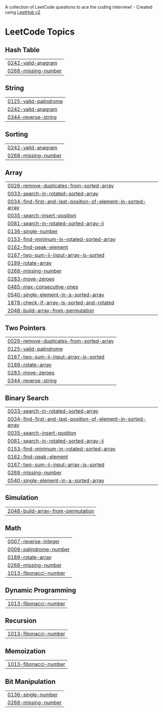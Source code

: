 A collection of LeetCode questions to ace the coding interview! - Created using [LeetHub v2](https://github.com/arunbhardwaj/LeetHub-2.0)
<!---LeetCode Topics Start-->
# LeetCode Topics
## Hash Table
|  |
| ------- |
| [0242-valid-anagram](https://github.com/ashlinbinu/DSA-Java/tree/master/0242-valid-anagram) |
| [0268-missing-number](https://github.com/ashlinbinu/DSA-Java/tree/master/0268-missing-number) |
## String
|  |
| ------- |
| [0125-valid-palindrome](https://github.com/ashlinbinu/DSA-Java/tree/master/0125-valid-palindrome) |
| [0242-valid-anagram](https://github.com/ashlinbinu/DSA-Java/tree/master/0242-valid-anagram) |
| [0344-reverse-string](https://github.com/ashlinbinu/DSA-Java/tree/master/0344-reverse-string) |
## Sorting
|  |
| ------- |
| [0242-valid-anagram](https://github.com/ashlinbinu/DSA-Java/tree/master/0242-valid-anagram) |
| [0268-missing-number](https://github.com/ashlinbinu/DSA-Java/tree/master/0268-missing-number) |
## Array
|  |
| ------- |
| [0026-remove-duplicates-from-sorted-array](https://github.com/ashlinbinu/DSA-Java/tree/master/0026-remove-duplicates-from-sorted-array) |
| [0033-search-in-rotated-sorted-array](https://github.com/ashlinbinu/DSA-Java/tree/master/0033-search-in-rotated-sorted-array) |
| [0034-find-first-and-last-position-of-element-in-sorted-array](https://github.com/ashlinbinu/DSA-Java/tree/master/0034-find-first-and-last-position-of-element-in-sorted-array) |
| [0035-search-insert-position](https://github.com/ashlinbinu/DSA-Java/tree/master/0035-search-insert-position) |
| [0081-search-in-rotated-sorted-array-ii](https://github.com/ashlinbinu/DSA-Java/tree/master/0081-search-in-rotated-sorted-array-ii) |
| [0136-single-number](https://github.com/ashlinbinu/DSA-Java/tree/master/0136-single-number) |
| [0153-find-minimum-in-rotated-sorted-array](https://github.com/ashlinbinu/DSA-Java/tree/master/0153-find-minimum-in-rotated-sorted-array) |
| [0162-find-peak-element](https://github.com/ashlinbinu/DSA-Java/tree/master/0162-find-peak-element) |
| [0167-two-sum-ii-input-array-is-sorted](https://github.com/ashlinbinu/DSA-Java/tree/master/0167-two-sum-ii-input-array-is-sorted) |
| [0189-rotate-array](https://github.com/ashlinbinu/DSA-Java/tree/master/0189-rotate-array) |
| [0268-missing-number](https://github.com/ashlinbinu/DSA-Java/tree/master/0268-missing-number) |
| [0283-move-zeroes](https://github.com/ashlinbinu/DSA-Java/tree/master/0283-move-zeroes) |
| [0485-max-consecutive-ones](https://github.com/ashlinbinu/DSA-Java/tree/master/0485-max-consecutive-ones) |
| [0540-single-element-in-a-sorted-array](https://github.com/ashlinbinu/DSA-Java/tree/master/0540-single-element-in-a-sorted-array) |
| [1878-check-if-array-is-sorted-and-rotated](https://github.com/ashlinbinu/DSA-Java/tree/master/1878-check-if-array-is-sorted-and-rotated) |
| [2048-build-array-from-permutation](https://github.com/ashlinbinu/DSA-Java/tree/master/2048-build-array-from-permutation) |
## Two Pointers
|  |
| ------- |
| [0026-remove-duplicates-from-sorted-array](https://github.com/ashlinbinu/DSA-Java/tree/master/0026-remove-duplicates-from-sorted-array) |
| [0125-valid-palindrome](https://github.com/ashlinbinu/DSA-Java/tree/master/0125-valid-palindrome) |
| [0167-two-sum-ii-input-array-is-sorted](https://github.com/ashlinbinu/DSA-Java/tree/master/0167-two-sum-ii-input-array-is-sorted) |
| [0189-rotate-array](https://github.com/ashlinbinu/DSA-Java/tree/master/0189-rotate-array) |
| [0283-move-zeroes](https://github.com/ashlinbinu/DSA-Java/tree/master/0283-move-zeroes) |
| [0344-reverse-string](https://github.com/ashlinbinu/DSA-Java/tree/master/0344-reverse-string) |
## Binary Search
|  |
| ------- |
| [0033-search-in-rotated-sorted-array](https://github.com/ashlinbinu/DSA-Java/tree/master/0033-search-in-rotated-sorted-array) |
| [0034-find-first-and-last-position-of-element-in-sorted-array](https://github.com/ashlinbinu/DSA-Java/tree/master/0034-find-first-and-last-position-of-element-in-sorted-array) |
| [0035-search-insert-position](https://github.com/ashlinbinu/DSA-Java/tree/master/0035-search-insert-position) |
| [0081-search-in-rotated-sorted-array-ii](https://github.com/ashlinbinu/DSA-Java/tree/master/0081-search-in-rotated-sorted-array-ii) |
| [0153-find-minimum-in-rotated-sorted-array](https://github.com/ashlinbinu/DSA-Java/tree/master/0153-find-minimum-in-rotated-sorted-array) |
| [0162-find-peak-element](https://github.com/ashlinbinu/DSA-Java/tree/master/0162-find-peak-element) |
| [0167-two-sum-ii-input-array-is-sorted](https://github.com/ashlinbinu/DSA-Java/tree/master/0167-two-sum-ii-input-array-is-sorted) |
| [0268-missing-number](https://github.com/ashlinbinu/DSA-Java/tree/master/0268-missing-number) |
| [0540-single-element-in-a-sorted-array](https://github.com/ashlinbinu/DSA-Java/tree/master/0540-single-element-in-a-sorted-array) |
## Simulation
|  |
| ------- |
| [2048-build-array-from-permutation](https://github.com/ashlinbinu/DSA-Java/tree/master/2048-build-array-from-permutation) |
## Math
|  |
| ------- |
| [0007-reverse-integer](https://github.com/ashlinbinu/DSA-Java/tree/master/0007-reverse-integer) |
| [0009-palindrome-number](https://github.com/ashlinbinu/DSA-Java/tree/master/0009-palindrome-number) |
| [0189-rotate-array](https://github.com/ashlinbinu/DSA-Java/tree/master/0189-rotate-array) |
| [0268-missing-number](https://github.com/ashlinbinu/DSA-Java/tree/master/0268-missing-number) |
| [1013-fibonacci-number](https://github.com/ashlinbinu/DSA-Java/tree/master/1013-fibonacci-number) |
## Dynamic Programming
|  |
| ------- |
| [1013-fibonacci-number](https://github.com/ashlinbinu/DSA-Java/tree/master/1013-fibonacci-number) |
## Recursion
|  |
| ------- |
| [1013-fibonacci-number](https://github.com/ashlinbinu/DSA-Java/tree/master/1013-fibonacci-number) |
## Memoization
|  |
| ------- |
| [1013-fibonacci-number](https://github.com/ashlinbinu/DSA-Java/tree/master/1013-fibonacci-number) |
## Bit Manipulation
|  |
| ------- |
| [0136-single-number](https://github.com/ashlinbinu/DSA-Java/tree/master/0136-single-number) |
| [0268-missing-number](https://github.com/ashlinbinu/DSA-Java/tree/master/0268-missing-number) |
<!---LeetCode Topics End-->